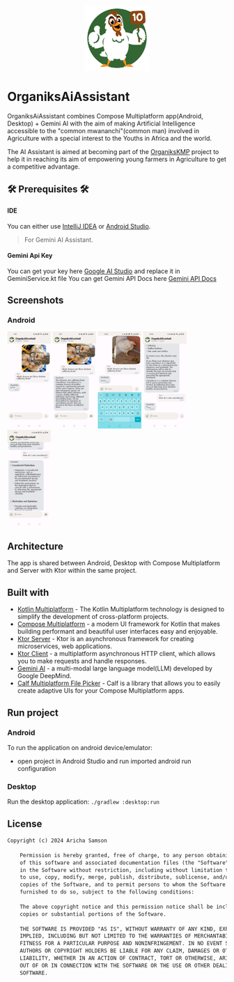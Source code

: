 <p align="center"><img src="art/app_logo.png" alt="MealTime" height="150px"></p>

# OrganiksAiAssistant
OrganiksAiAssistant combines Compose Multiplatform app(Android, Desktop) + Gemini AI with the aim of making Artificial Intelligence accessible to the "common mwananchi"(common man) 
involved in Agriculture with a special interest to the Youths in Africa and the world.

The AI Assistant is aimed at becoming part of the [OrganiksKMP](https://github.com/samAricha/Organiks1_KMP_Server) project to help it in reaching its aim of empowering young farmers in Agriculture to get a competitive advantage.


## 🛠️ Prerequisites 🛠️
#### IDE
You can either use [IntelliJ IDEA](https://www.jetbrains.com/idea/) or [Android Studio](https://developer.android.com/studio/).



> For Gemini AI Assistant.
#### Gemini Api Key
You can get your key here [Google AI Studio](https://makersuite.google.com/app/prompts/new_freeform) and replace it in GeminiService.kt file
You can get Gemini API Docs here [Gemini API Docs](https://ai.google.dev/docs) 



## Screenshots
### Android
<img src="art/img1.jpeg"  width="100"/>
<img src="art/img2.jpeg"  width="100"/>
<img src="art/img3.jpeg" width="100"/>
<img src="art/img4.jpeg" width="100"/>
<img src="art/img5.jpeg" width="100"/>

## Architecture
The app is shared between Android, Desktop with Compose Multiplatform and Server with Ktor within the same project.


## Built with
- [Kotlin Multiplatform](https://kotlinlang.org/docs/multiplatform.html) - The Kotlin Multiplatform technology is designed to simplify the development of cross-platform projects.
- [Compose Multiplatform](https://www.jetbrains.com/lp/compose-multiplatform/) -  a modern UI framework for Kotlin that makes building performant and beautiful user interfaces easy and enjoyable.
- [Ktor Server](https://ktor.io/docs/intellij-idea.html) -  Ktor is an asynchronous framework for creating microservices, web applications.
- [Ktor Client](https://ktor.io/docs/getting-started-ktor-client.html) -  a multiplatform asynchronous HTTP client, which allows you to make requests and handle responses.
- [Gemini AI](https://deepmind.google/technologies/gemini) - a multi-modal large language model(LLM) developed by Google DeepMind.
- [Calf Multiplatform File Picker](https://github.com/MohamedRejeb/Calf.git) - Calf is a library that allows you to easily create adaptive UIs for your Compose Multiplatform apps.


## Run project
### Android
To run the application on android device/emulator:
- open project in Android Studio and run imported android run configuration

### Desktop
Run the desktop application: `./gradlew :desktop:run`


## License
```xml
Copyright (c) 2024 Aricha Samson

    Permission is hereby granted, free of charge, to any person obtaining a copy
    of this software and associated documentation files (the "Software"), to deal
    in the Software without restriction, including without limitation the rights
    to use, copy, modify, merge, publish, distribute, sublicense, and/or sell
    copies of the Software, and to permit persons to whom the Software is
    furnished to do so, subject to the following conditions:

    The above copyright notice and this permission notice shall be included in all
    copies or substantial portions of the Software.

    THE SOFTWARE IS PROVIDED "AS IS", WITHOUT WARRANTY OF ANY KIND, EXPRESS OR
    IMPLIED, INCLUDING BUT NOT LIMITED TO THE WARRANTIES OF MERCHANTABILITY,
    FITNESS FOR A PARTICULAR PURPOSE AND NONINFRINGEMENT. IN NO EVENT SHALL THE
    AUTHORS OR COPYRIGHT HOLDERS BE LIABLE FOR ANY CLAIM, DAMAGES OR OTHER
    LIABILITY, WHETHER IN AN ACTION OF CONTRACT, TORT OR OTHERWISE, ARISING FROM,
    OUT OF OR IN CONNECTION WITH THE SOFTWARE OR THE USE OR OTHER DEALINGS IN THE
    SOFTWARE.
```  

  

